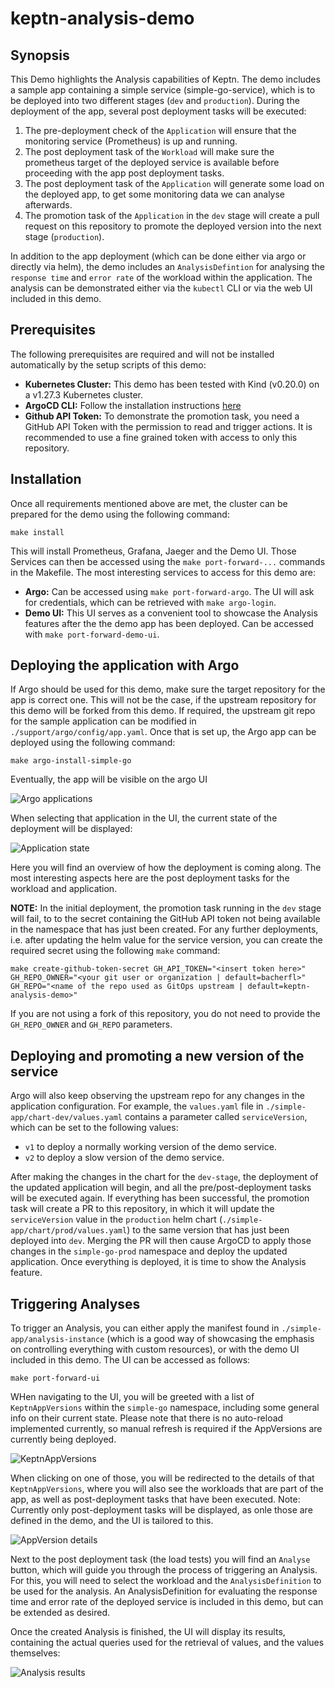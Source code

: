 # keptn-analysis-demo

## Synopsis

This Demo highlights the Analysis capabilities of Keptn. The demo includes a sample app containing a simple service (simple-go-service),
which is to be deployed into two different stages (`dev` and `production`).
During the deployment of the app, several post deployment tasks will be executed:

1. The pre-deployment check of the `Application` will ensure that the monitoring service (Prometheus) is up and running.
1. The post deployment task of the `Workload` will make sure the prometheus target of the deployed service is available before proceeding with the app post deployment tasks.
1. The post deployment task of the `Application` will generate some load on the deployed app, to get some monitoring data we can analyse afterwards.
1. The promotion task of the `Application` in the `dev` stage will create a pull request on this repository to promote the deployed version into the next stage (`production`).

In addition to the app deployment (which can be done either via argo or directly via helm), the demo includes an `AnalysisDefintion` for analysing the `response time` and `error rate` of
the workload within the application. The analysis can be demonstrated either via the `kubectl` CLI or via the web UI included in this demo.

## Prerequisites

The following prerequisites are required and will not be installed automatically by the setup scripts of this demo:

- **Kubernetes Cluster:** This demo has been tested with Kind (v0.20.0) on a v1.27.3 Kubernetes cluster. 
- **ArgoCD CLI:** Follow the installation instructions [here](https://argo-cd.readthedocs.io/en/stable/getting_started/)
- **Github API Token:** To demonstrate the promotion task, you need a GitHub API Token with the permission to read and trigger actions.
It is recommended to use a fine grained token with access to only this repository.

## Installation

Once all requirements mentioned above are met, the cluster can be prepared for the demo using the following command:

```shell
make install
```

This will install Prometheus, Grafana, Jaeger and the Demo UI. Those Services can then be accessed using the `make port-forward-...` commands in the Makefile.
The most interesting services to access for this demo are:

- **Argo:** Can be accessed using `make port-forward-argo`. The UI will ask for credentials, which can be retrieved with `make argo-login`.
- **Demo UI:** This UI serves as a convenient tool to showcase the Analysis features after the the demo app has been deployed. Can be accessed with `make port-forward-demo-ui`.

## Deploying the application with Argo

If Argo should be used for this demo, make sure the target repository for the app is correct one. This will not be the case, if the upstream repository for this demo will be forked from this demo. If required, the upstream git repo for the sample application can be modified in `./support/argo/config/app.yaml`.
Once that is set up, the Argo app can be deployed using the following command:

```shell
make argo-install-simple-go
```

Eventually, the app will be visible on the argo UI

![Argo applications](assets/argo-apps.png)

When selecting that application in the UI, the current state of the deployment will be displayed:

![Application state](assets/argo-app-state.png)

Here you will find an overview of how the deployment is coming along.
The most interesting aspects here are the post deployment tasks for the workload and application.

**NOTE:** In the initial deployment, the promotion task running in the `dev` stage will fail, to to the secret containing the GitHub API token not being available in the namespace that has just been created.
For any further deployments, i.e. after updating the helm value for the service version, you can create the required secret using the following `make` command:

```shell
make create-github-token-secret GH_API_TOKEN="<insert token here>" GH_REPO_OWNER="<your git user or organization | default=bacherfl>" GH_REPO="<name of the repo used as GitOps upstream | default=keptn-analysis-demo>" 
```

If you are not using a fork of this repository, you do not need to provide the `GH_REPO_OWNER` and `GH_REPO` parameters.

## Deploying and promoting a new version of the service

Argo will also keep observing the upstream repo for any changes in the application configuration.
For example, the `values.yaml` file in `./simple-app/chart-dev/values.yaml` contains a parameter called `serviceVersion`, which can be set to the following values:

- `v1` to deploy a normally working version of the demo service.
- `v2` to deploy a slow version of the demo service.

After making the changes in the chart for the `dev-stage`, the deployment of the updated application will begin,
and all the pre/post-deployment tasks will be executed again.
If everything has been successful, the promotion task will create a PR to this repository, in which it will
update the `serviceVersion` value in the `production`
helm chart (`./simple-app/chart/prod/values.yaml`) to the same version that has just been deployed into `dev`.
Merging the PR will then cause ArgoCD to apply those changes in the `simple-go-prod` namespace and deploy the updated
application.
Once everything is deployed, it is time to show the Analysis feature.

## Triggering Analyses

To trigger an Analysis, you can either apply the manifest found in `./simple-app/analysis-instance` (which is a good
way of showcasing the emphasis on controlling everything with custom resources), or with the demo UI included in this demo.
The UI can be accessed as follows:

```shell
make port-forward-ui
```

WHen navigating to the UI, you will be greeted with a list of `KeptnAppVersions` within the `simple-go` namespace, including some general info on their current state. Please note that there is no auto-reload implemented currently,
so manual refresh is required if the AppVersions are currently being deployed.

![KeptnAppVersions](assets/keptn-ui-appversions.png)

When clicking on one of those, you will be redirected to the details of that `KeptnAppVersions`, where you will also see the workloads that are part of the app, as well as post-deployment tasks that have been executed. Note: Currently only post-deployment tasks will be displayed, as onle those are defined in the demo, and the UI is tailored to this.

![AppVersion details](assets/keptn-ui-app-version-details.png)

Next to the post deployment task (the load tests) you will find an `Analyse` button, which will guide you through
the process of triggering an Analysis. For this, you will need to select the workload and the `AnalysisDefinition`
to be used for the analysis. An AnalysisDefinition for evaluating the response time and error rate of the deployed service is included in this demo, but can be extended as desired.

Once the created Analysis is finished, the UI will display its results, containing the actual queries used
for the retrieval of values, and the values themselves:

![Analysis results](assets/analysis.png)
